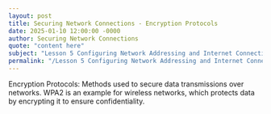 ```yaml
---
layout: post
title: Securing Network Connections - Encryption Protocols
date: 2025-01-10 12:00:00 -0000
author: Securing Network Connections
quote: "content here"
subject: "Lesson 5 Configuring Network Addressing and Internet Connections"
permalink: "/Lesson 5 Configuring Network Addressing and Internet Connections/Securing Network Connections/Securing Network Connections - Encryption Protocols"
---
```


Encryption Protocols: Methods used to secure data transmissions over networks. WPA2 is an example for wireless networks, which protects data by encrypting it to ensure confidentiality.
